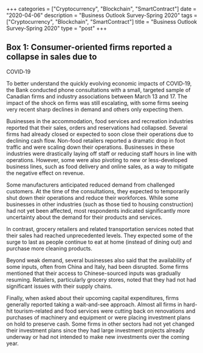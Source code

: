 +++
categories = ["Cryptocurrency", "Blockchain", "SmartContract"]
date = "2020-04-06"
description = "Business Outlook Survey-Spring 2020"
tags = ["Cryptocurrency", "Blockchain", "SmartContract"]
title = "Business Outlook Survey-Spring 2020"
type = "post"
+++

## Box 1: Consumer-oriented firms reported a collapse in sales due to
COVID‑19

To better understand the quickly evolving economic impacts of COVID‑19,
the Bank conducted phone consultations with a small, targeted sample of
Canadian firms and industry associations between March 13 and 17. The
impact of the shock on firms was still escalating, with some firms
seeing very recent sharp declines in demand and others only expecting
them.

Businesses in the accommodation, food services and recreation industries
reported that their sales, orders and reservations had collapsed.
Several firms had already closed or expected to soon close their
operations due to declining cash flow. Non-food retailers reported a
dramatic drop in foot traffic and were scaling down their operations.
Businesses in these industries were drastically laying off staff or
reducing staff hours in line with operations. However, some were also
pivoting to new or less-developed business lines, such as food delivery
and online sales, as a way to mitigate the negative effect on revenue.

Some manufacturers anticipated reduced demand from challenged customers.
At the time of the consultations, they expected to temporarily shut down
their operations and reduce their workforces. While some businesses in
other industries (such as those tied to housing construction) had not
yet been affected, most respondents indicated significantly more
uncertainty about the demand for their products and services.

In contrast, grocery retailers and related transportation services noted
that their sales had reached unprecedented levels. They expected some of
the surge to last as people continue to eat at home (instead of dining
out) and purchase more cleaning products.

Beyond weak demand, several businesses also said that the availability
of some inputs, often from China and Italy, had been disrupted. Some
firms mentioned that their access to Chinese-sourced inputs was
gradually resuming. Retailers, particularly grocery stores, noted that
they had not had significant issues with their supply chains.

Finally, when asked about their upcoming capital expenditures, firms
generally reported taking a wait-and-see approach. Almost all firms in
hard-hit tourism-related and food services were cutting back on
renovations and purchases of machinery and equipment or were placing
investment plans on hold to preserve cash. Some firms in other sectors
had not yet changed their investment plans since they had large
investment projects already underway or had not intended to make new
investments over the coming year.